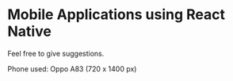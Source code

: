 # Mobile Applications using React Native

Feel free to give suggestions.

Phone used: Oppo A83 (720 x 1400 px)

